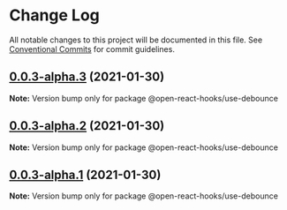 # Change Log

All notable changes to this project will be documented in this file.
See [Conventional Commits](https://conventionalcommits.org) for commit guidelines.

## [0.0.3-alpha.3](https://github.com/wootsbot/open-react-hooks/compare/@open-react-hooks/use-debounce@0.0.3-alpha.2...@open-react-hooks/use-debounce@0.0.3-alpha.3) (2021-01-30)

**Note:** Version bump only for package @open-react-hooks/use-debounce





## [0.0.3-alpha.2](https://github.com/wootsbot/open-react-hooks/compare/@open-react-hooks/use-debounce@0.0.3-alpha.1...@open-react-hooks/use-debounce@0.0.3-alpha.2) (2021-01-30)

**Note:** Version bump only for package @open-react-hooks/use-debounce





## [0.0.3-alpha.1](https://github.com/wootsbot/open-react-hooks/compare/@open-react-hooks/use-debounce@0.0.3-alpha.0...@open-react-hooks/use-debounce@0.0.3-alpha.1) (2021-01-30)

**Note:** Version bump only for package @open-react-hooks/use-debounce
